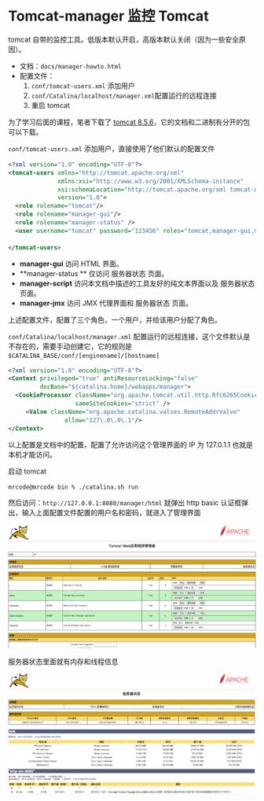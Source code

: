 # Tomcat-manager 监控 Tomcat

tomcat 自带的监控工具。低版本默认开启，高版本默认关闭（因为一些安全原因）。

- 文档：`docs/manager-howto.html`
- 配置文件：
  1. `conf/tomcat-users.xml` 添加用户
  2. `conf/Catalina/localhost/manager.xml`配置运行的远程连接
  3. 重启 tomcat

为了学习后面的课程，笔者下载了 [tomcat 8.5.6](https://tomcat.apache.org/download-80.cgi)，它的文档和二进制有分开的包可以下载。

`conf/tomcat-users.xml` 添加用户，直接使用了他们默认的配置文件

```xml
<?xml version="1.0" encoding="UTF-8"?>
<tomcat-users xmlns="http://tomcat.apache.org/xml"
              xmlns:xsi="http://www.w3.org/2001/XMLSchema-instance"
              xsi:schemaLocation="http://tomcat.apache.org/xml tomcat-users.xsd"
              version="1.0">
  <role rolename="tomcat"/>
  <role rolename="manager-gui"/>
  <role rolename="manager-status" />
  <user username="tomcat" password="123456" roles="tomcat,manager-gui,manager-status"/>

</tomcat-users>

```

- **manager-gui** 访问 HTML 界面。
- **manager-status  ** 仅访问 服务器状态 页面。
- **manager-script**  访问本文档中描述的工具友好的纯文本界面以及 服务器状态 页面。
- **manager-jmx** 访问 JMX 代理界面和 服务器状态 页面。

上述配置文件，配置了三个角色，一个用户，并给该用户分配了角色。



`conf/Catalina/localhost/manager.xml` 配置运行的远程连接，这个文件默认是不存在的，需要手动创建它，它的规则是 `$CATALINA_BASE/conf/[enginename]/[hostname]`

```xml
<?xml version="1.0" encoding="UTF-8"?>
<Context privileged="true" antiResourceLocking="false"
         docBase="${catalina.home}/webapps/manager">
  <CookieProcessor className="org.apache.tomcat.util.http.Rfc6265CookieProcessor"
                   sameSiteCookies="strict" />
     <Valve className="org.apache.catalina.valves.RemoteAddrValve"
                allow="127\.0\.0\.1"/>
</Context>
```

以上配置是文档中的配置，配置了允许访问这个管理界面的 IP 为 127.0.1.1 也就是本机才能访问。

启动 tomcat 

```bash
mrcode@mrcode bin % ./catalina.sh run
```

然后访问：`http://127.0.0.1:8080/manager/html` 就弹出 http basic 认证框弹出，输入上面配置文件配置的用户名和密码，就进入了管理界面

![image-20210125214202463](./assets/image-20210125214202463.png) 

服务器状态里面就有内存和线程信息

![image-20210125214524106](./assets/image-20210125214524106.png)

